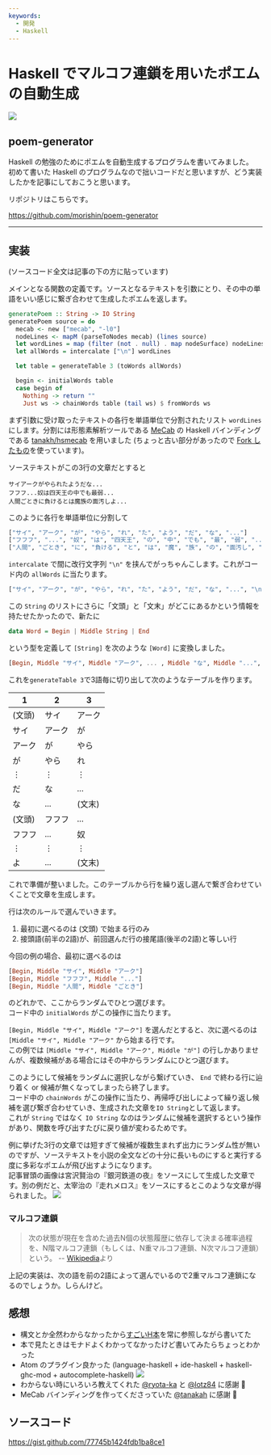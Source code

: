 ```yaml
---
keywords:
  - 開発
  - Haskell
---
```


# Haskell でマルコフ連鎖を用いたポエムの自動生成

![](https://i.gyazo.com/da57a0afc34fed284d39fffd62a97f5f.png)
## poem-generator
Haskell の勉強のためにポエムを自動生成するプログラムを書いてみました。<br>
初めて書いた Haskell のプログラムなので拙いコードだと思いますが、どう実装したかを記事にしておこうと思います。

リポジトリはこちらです。

https://github.com/morishin/poem-generator

---

## 実装
(ソースコード全文は記事の下の方に貼っています)

メインとなる関数の定義です。ソースとなるテキストを引数にとり、その中の単語をいい感じに繋ぎ合わせて生成したポエムを返します。
```haskell
generatePoem :: String -> IO String
generatePoem source = do
  mecab <- new ["mecab", "-l0"]
  nodeLines <- mapM (parseToNodes mecab) (lines source)
  let wordLines = map (filter (not . null) . map nodeSurface) nodeLines
  let allWords = intercalate ["\n"] wordLines

  let table = generateTable 3 (toWords allWords)

  begin <- initialWords table
  case begin of
    Nothing -> return ""
    Just ws -> chainWords table (tail ws) $ fromWords ws
```
まず引数に受け取ったテキストの各行を単語単位で分割されたリスト `wordLines` にします。分割には形態素解析ツールである [MeCab](http://mecab.googlecode.com/svn/trunk/mecab/doc/index.html) の Haskell バインディングである [tanakh/hsmecab](https://github.com/tanakh/hsmecab) を用いました (ちょっと古い部分があったので [Fork したもの](https://github.com/morishin/hsmecab)を使っています)。

ソーステキストがこの3行の文章だとすると
```
サイアークがやられたようだな...
フフフ...奴は四天王の中でも最弱...
人間ごときに負けるとは魔族の面汚しよ...
```
このように各行を単語単位に分割して
```haskell
["サイ", "アーク", "が", "やら", "れ", "た", "よう", "だ", "な", "..."]
["フフフ", "...", "奴", "は", "四天王", "の", "中", "でも", "最", "弱", "..."]
["人間", "ごとき", "に", "負ける", "と", "は", "魔", "族", "の", "面汚し", "よ", "..."]
```
`intercalate` で間に改行文字列 `"\n"` を挟んでがっちゃんこします。これがコード内の `allWords` に当たります。
```haskell
["サイ", "アーク", "が", "やら", "れ", "た", "よう", "だ", "な", "...", "\n", "フフフ", "...", "奴", "は", "四天王", "の", "中", "でも", "最", "弱", "...", "\n", "人間", "ごとき", "に", "負ける", "と", "は", "魔", "族", "の", "面汚し", "よ", "..."]
```
この `String` のリストにさらに「文頭」と「文末」がどこにあるかという情報を持たせたかったので、新たに
```haskell
data Word = Begin | Middle String | End
```
という型を定義して `[String]` を次のような `[Word]` に変換しました。
```haskell
[Begin, Middle "サイ", Middle "アーク", ... , Middle "な", Middle "...", End, Begin, Middle "フフフ", ... , End]
```
これを`generateTable 3`で3語毎に切り出して次のようなテーブルを作ります。

1 | 2 | 3
---- | ---- | ---
(文頭) | サイ | アーク
サイ | アーク | が
アーク | が | やら
が | やら | れ
 ⋮ | ⋮ | ⋮
だ | な | ...
な | ... | (文末)
(文頭) | フフフ | ...
フフフ | ... | 奴
 ⋮ | ⋮ | ⋮
よ | ... | (文末)


これで準備が整いました。このテーブルから行を繰り返し選んで繋ぎ合わせていくことで文章を生成します。

行は次のルールで選んでいきます。

1. 最初に選べるのは (文頭) で始まる行のみ
2. 接頭語(前半の2語)が、前回選んだ行の接尾語(後半の2語)と等しい行

今回の例の場合、最初に選べるのは
```haskell
[Begin, Middle "サイ", Middle "アーク"]
[Begin, Middle "フフフ", Middle "..."]
[Begin, Middle "人間", Middle "ごとき"]
```
のどれかで、ここからランダムでひとつ選びます。<br>
コード中の `initialWords` がこの操作に当たります。

`[Begin, Middle "サイ", Middle "アーク"]` を選んだとすると、次に選べるのは `[Middle "サイ", Middle "アーク"` から始まる行です。<br>
この例では `[Middle "サイ", Middle "アーク", Middle "が"]` の行しかありませんが、複数候補がある場合にはその中からランダムにひとつ選びます。

このようにして候補をランダムに選択しながら繋げていき、 `End` で終わる行に辿り着く or 候補が無くなってしまったら終了します。<br>
コード中の `chainWords` がこの操作に当たり、再帰呼び出しによって繰り返し候補を選び繋ぎ合わせていき、生成された文章を`IO String`として返します。<br>
これが `String` ではなく `IO String` なのはランダムに候補を選択するという操作があり、関数を呼び出すたびに戻り値が変わるためです。

例に挙げた3行の文章では短すぎて候補が複数生まれず出力にランダム性が無いのですが、ソーステキストを小説の全文などの十分に長いものにすると実行する度に多彩なポエムが飛び出すようになります。<br>
記事冒頭の画像は宮沢賢治の『銀河鉄道の夜』をソースにして生成した文章です。別の例だと、太宰治の『走れメロス』をソースにするとこのような文章が得られました。
![](https://i.gyazo.com/34aa3c366d06b0d08c2853a2fcbf2a56.png)

### マルコフ連鎖
> 次の状態が現在を含めた過去N個の状態履歴に依存して決まる確率過程を、N階マルコフ連鎖（もしくは、N重マルコフ連鎖、N次マルコフ連鎖）という。 -- [Wikipedia](https://ja.wikipedia.org/wiki/%E3%83%9E%E3%83%AB%E3%82%B3%E3%83%95%E9%80%A3%E9%8E%96)より

上記の実装は、次の語を前の2語によって選んでいるので2重マルコフ連鎖になるのでしょうか。しらんけど。

## 感想
- 構文とか全然わからなかったから[すごいH本](http://www.amazon.co.jp/dp/4274068854)を常に参照しながら書いてた
- 本で見たときはモナドよくわかってなかったけど書いてみたらちょっとわかった
- Atom のプラグイン良かった  (language-haskell + ide-haskell + haskell-ghc-mod + autocomplete-haskell)
  ![](https://i.gyazo.com/c757348c91b64a80edbf63cd70c09194.gif)
- わからない時にいろいろ教えてくれた [@ryota-ka](https://twitter.com/ryotakameoka) と [@lotz84](https://twitter.com/lotz84_) に感謝 🙏
- MeCab バインディングを作ってくださっていた [@tanakah](https://twitter.com/tanakh?lang=ja) に感謝 🙏

## ソースコード
https://gist.github.com/77745b1424fdb1ba8ce1

